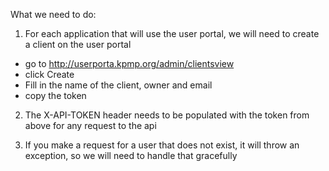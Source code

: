 What we need to do:

1) For each application that will use the user portal, we will need to create a client on the user portal
- go to http://userporta.kpmp.org/admin/clientsview
- click Create
- Fill in the name of the client, owner and email
- copy the token

2) The X-API-TOKEN header needs to be populated with the token from above for any request to the api

3) If you make a request for a user that does not exist, it will throw an exception, so we will need to handle that gracefully
